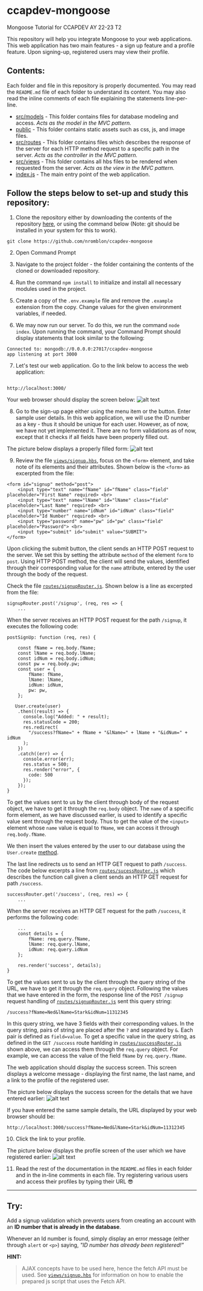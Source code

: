# ccapdev-mongoose

Mongoose Tutorial for CCAPDEV AY 22-23 T2

This repository will help you integrate Mongoose to your web applications. This web application has two main features - a sign up feature and a profile feature. Upon signing-up, registered users may view their profile.

## Contents:

Each folder and file in this repository is properly documented. You may read the `README.md` file of each folder to understand its content. You may also read the inline comments of each file explaining the statements line-per-line.


- [src/models](https://github.com/nromblon/ccapdev-mongoose/tree/master/src/models) - This folder contains files for database modeling and access. *Acts as the model in the MVC pattern.*
- [public](https://github.com/nromblon/ccapdev-mongoose/tree/master/public) - This folder contains static assets such as css, js, and image files.
- [src/routes](https://github.com/nromblon/ccapdev-mongoose/tree/master/src/routes) - This folder contains files which describes the response of the server for each HTTP method request to a specific path in the server. *Acts as the controller in the MVC pattern.*
- [src/views](https://github.com/nromblon/ccapdev-mongoose/tree/master/src/views) - This folder contains all hbs files to be rendered when requested from the server. *Acts as the view in the MVC pattern.*
- [index.js](https://github.com/nromblon/ccapdev-mongoose/blob/master/index.js) - The main entry point of the web application.

## Follow the steps below to set-up and study this repository:

1. Clone the repository either by downloading the contents of the repository [here](https://github.com/nromblon/ccapdev-mongoose/archive/master.zip), or using the command below (Note: git should be installed in your system for this to work).

```
git clone https://github.com/nromblon/ccapdev-mongoose
```

2. Open Command Prompt
3. Navigate to the project folder - the folder containing the contents of the cloned or downloaded repository.
4. Run the command `npm install` to initialize and install all necessary modules used in the project.

5. Create a copy of the `.env.example` file and remove the `.example` extension from the copy. Change values for the given environment variables, if needed.


6. We may now run our server. To do this, we run the command `node index`. Upon running the command, your Command Prompt should display statements that look similar to the following:

```
Connected to: mongodb://0.0.0.0:27017/ccapdev-mongoose
app listening at port 3000
```

7. Let's test our web application. Go to the link below to access the web application:

```

http://localhost:3000/
```

Your web browser should display the screen below:
![alt text](https://github.com/nromblon/ccapdev-mongoose/blob/master/index.png "Index Page")

8. Go to the sign-up page either using the menu item or the button. Enter sample user details. In this web application, we will use the ID number as a key - thus it should be unique for each user. However, as of now, we have not yet implemented it. There are no form validations as of now, except that it checks if all fields have been properly filled out.

The picture below displays a properly filled form:
![alt text](https://github.com/nromblon/ccapdev-mongoose/blob/master/signup.png "Sign-up Page")

9. Review the file [`views/signup.hbs`](https://github.com/nromblon/ccapdev-mongoose/blob/master/views/signup.hbs), focus on the `<form>` element, and take note of its elements and their attributes. Shown below is the `<form>` as excerpted from the file:

```
<form id="signup" method="post">
    <input type="text" name="fName" id="fName" class="field" placeholder="First Name" required> <br>
    <input type="text" name="lName" id="lName" class="field" placeholder="Last Name" required> <br>
    <input type="number" name="idNum" id="idNum" class="field" placeholder="Id Number" required> <br>
    <input type="password" name="pw" id="pw" class="field" placeholder="Password"> <br>
    <input type="submit" id="submit" value="SUBMIT">
</form>
```

Upon clicking the submit button, the client sends an HTTP POST request to the server. We set this by setting the attribute `method` of the element `form` to `post`. Using HTTP POST method, the client will send the values, identified through their corresponding value for the `name` attribute, entered by the user through the body of the request.

Check the file [`routes/signupRouter.js`](https://github.com/nromblon/ccapdev-mongoose/blob/master/src/routes/signupRouter.js). Shown below is a line as excerpted from the file:

```
signupRouter.post('/signup', (req, res => {
    ...
```

When the server receives an HTTP POST request for the path `/signup`, it executes the following code:

```
postSignUp: function (req, res) {

    const fName = req.body.fName;
    const lName = req.body.lName;
    const idNum = req.body.idNum;
    const pw = req.body.pw;
    const user = {
        fName: fName,
        lName: lName,
        idNum: idNum,
        pw: pw,
    };

   User.create(user)
    .then((result) => {
      console.log("Added: " + result);
      res.statusCode = 200;
      res.redirect(
        "/success?fName=" + fName + "&lName=" + lName + "&idNum=" + idNum
      );
    })
    .catch((err) => {
      console.error(err);
      res.status = 500;
      res.render("error", {
        code: 500
      });
    });
}
```

To get the values sent to us by the client through body of the request object, we have to get it through the `req.body` object. The `name` of a specific form element, as we have discussed earlier, is used to identify a specific value sent through the request body. Thus to get the value of the `<input>` element whose `name` value is equal to `fName`, we can access it through `req.body.fName`.

We then insert the values entered by the user to our database using the `User.create` [method](https://mongoosejs.com/docs/api/model.html#Model.create).

The last line redirects us to send an HTTP GET request to path `/success`. The code below excerpts a line from [`routes/sucessRouter.js`](https://github.com/nromblon/ccapdev-mongoose/blob/master/src/routes/sucessRouter.js) which describes the function call given a client sends an HTTP GET request for path `/success`.

```
successRouter.get('/success', (req, res) => {
    ...
```

When the server receives an HTTP GET request for the path `/success`, it performs the following code:

```
    ...
    const details = {
        fName: req.query.fName,
        lName: req.query.lName,
        idNum: req.query.idNum
    };

    res.render('success', details);
}
```

To get the values sent to us by the client through the query string of the URL, we have to get it through the `req.query` object. Following the values that we have entered in the form, the response line of the `POST /signup` request handling of [`routes/signupRouter.js`](https://github.com/nromblon/ccapdev-mongoose/blob/master/src/routes/signupRouter.js) sent this query string:

```
/success?fName=Ned&lName=Stark&idNum=11312345
```

In this query string, we have 3 fields with their corresponding values. In the query string, pairs of string are placed after the `?` and separated by `&`. Each pair is defined as `field=value`. To get a specific value in the query string, as defined in the `GET /success` route hanlding in [`routes/successRouter.js`](https://github.com/nromblon/ccapdev-mongoose/blob/master/src/routes/successRouter.js) shown above, we can access them through the `req.query` object. For example, we can access the value of the field `fName` by `req.query.fName`.

The web application should display the success screen. This screen displays a welcome message - displaying the first name, the last name, and a link to the profile of the registered user.

The picture below displays the success screen for the details that we have entered earlier:
![alt text](https://github.com/nromblon/ccapdev-mongoose/blob/master/success.png "Success Page")

If you have entered the same sample details, the URL displayed by your web browser should be:

```
http://localhost:3000/success?fName=Ned&lName=Stark&idNum=11312345
```

10. Click the link to your profile.

The picture below displays the profile screen of the user which we have registered earlier:
![alt text](https://github.com/nromblon/ccapdev-mongoose/blob/master/profile.png "Success Page")

11. Read the rest of the documentation in the `README.md` files in each folder and in the in-line comments in each file. Try registering various users and access their profiles by typing their URL :sunglasses:
<hr>

## **Try**: 
Add a signup validation which prevents users from creating an account with an **ID number that is already in the database**. 

Whenever an Id number is found, simply display an error message (either through `alert` or `<p>`) saying, *"ID number has already been registered!"*

**HINT:**
> AJAX concepts have to be used here, hence the fetch API must be used. See [`views/signup.hbs`](https://github.com/nromblon/ccapdev-mongoose/blob/master/src/views/signup.hbs) for information on how to enable the prepared js script that uses the Fetch API. 